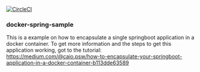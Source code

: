 [![CircleCI](https://circleci.com/gh/brunonascimento/docker-spring-sample.svg?style=svg)](https://circleci.com/gh/brunonascimento/docker-spring-sample)

### docker-spring-sample
This is a example on how to encapsulate a single springboot application in a docker container.
To get more information and the steps to get this application working, got to the tutorial: https://medium.com/@caio.psw/how-to-encapsulate-your-springboot-application-in-a-docker-container-b113dde63589
